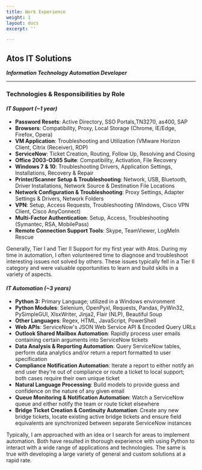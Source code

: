 ```yaml
---
title: Work Experience
weight: 1
layout: docs
excerpt: ''

---
```

## **Atos IT Solutions**

**_Information Technology Automation Developer_**

<hr>

### Technologies & Responsibilities by Role

#### **_IT Support (\~1 year)_**

* **Password Resets**: Active Directory, SSO Portals,TN3270, as400, SAP
* **Browsers**: Compatibility, Proxy, Local Storage (Chrome, IE/Edge, Firefox, Opera)
* **VM Application**: Troubleshooting and Utilization (VMware Horizon Client, Citrix (Receiver), RDP)
* **ServiceNow**: Ticket Creation, Routing, Follow Up, Resolving and Closing
* **Office 2003-O365 Suite**: Compatibility, Activation, File Recovery
* **Windows 7 & 10**: Troubleshooting Drivers, Application Settings, Installations, Recovery & Repair
* **Printer/Scanner Setup & Troubleshooting**: Network, USB, Bluetooth, Driver Installations, Network Source & Destination File Locations
* **Network Configuration & Troubleshooting**: Proxy Settings, Adapter Settings & Drivers, Network Folders
* **VPN**: Setup, Access Requests, Troubleshooting (Windows, Cisco VPN Client, Cisco AnyConnect)
* **Multi-Factor Authentication**: Setup, Access, Troubleshooting (Symantec, RSA, MobilePass)
* **Remote Connection Support Tools**: Skype, TeamViewer, LogMeIn Rescue

Generally, Tier I and Tier II Support for my first year with Atos. During my time in automation, I often volunteered time to diagnose and troubleshoot interesting issues not solved by others. These issues typically fell in a Tier II category and were valuable opportunities to learn and build skills in a variety of aspects.

#### **_IT Automation (\~3 years)_**

* **Python 3:** Primary Language; utilized in a Windows environment
* **Python Modules**: Selenium, OpenPyxl, Requests, Pandas, PyWin32, PySimpleGUI, XlsxWriter, Jinja2, Flair (NLP), Beautiful Soup
* **Other Languages**: Regex, HTML, JavaScript, PowerShell
* **Web APIs**: ServiceNow's JSON Web Service API & Encoded Query URLs
* **Outlook Shared Mailbox Automation**: Rapidly process user emails containing certain arguments into ServiceNow tickets
* **Data Analysis & Reporting Automation**: Query ServiceNow tables, perform data analytics and/or return a report formatted to user specification
* **Compliance Notification Automation**: Iterate a report to either notify an end user they're out of compliance or route a ticket to local support; both cases require their own unique ticket 
* **Natural Language Processing**: Build models to provide guess and confidence on the nature of any given email
* **Queue Monitoring & Notification Automation**: Watch a ServiceNow queue and either notify the team or route ticket elsewhere
* **Bridge Ticket Creation & Continuity Automation**: Create any new bridge tickets, locate existing active bridge tickets and ensure field equivalents are synchronized between separate ServiceNow instances

Typically, I am approached with an idea or I search for areas to implement automation. Both have resulted in thorough experience with using Python to interact with a wide range of applications and technologies. The same is true with developing a large variety of general and custom solutions at a rapid rate.

### 